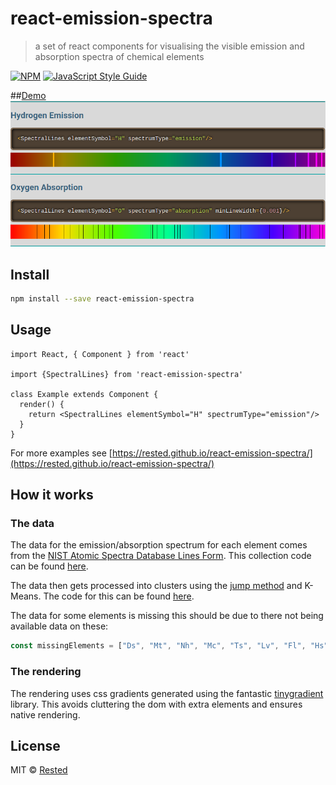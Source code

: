# react-emission-spectra

> a set of react components for visualising the visible emission and absorption spectra of chemical elements

[![NPM](https://img.shields.io/npm/v/react-emission-spectra.svg)](https://www.npmjs.com/package/react-emission-spectra) [![JavaScript Style Guide](https://img.shields.io/badge/code_style-standard-brightgreen.svg)](https://standardjs.com)

##[Demo]([https://rested.github.io/react-emission-spectra/](https://rested.github.io/react-emission-spectra/))
[![demo images](./demo.png)](https://rested.github.io/react-emission-spectra/)

## Install

```bash
npm install --save react-emission-spectra
```

## Usage

```tsx
import React, { Component } from 'react'

import {SpectralLines} from 'react-emission-spectra'

class Example extends Component {
  render() {
    return <SpectralLines elementSymbol="H" spectrumType="emission"/>
  }
}
```

For more examples see
[https://rested.github.io/react-emission-spectra/](https://rested.github.io/react-emission-spectra/)

## How it works

### The data

The data for the emission/absorption spectrum for each element comes from the
[NIST Atomic Spectra Database Lines Form](https://physics.nist.gov/PhysRefData/ASD/lines_form.html).
This collection code can be found [here](./spectra_data/scrape_data.py).

The data then gets processed into clusters using the
[jump method](https://en.wikipedia.org/wiki/Determining_the_number_of_clusters_in_a_data_set#An_information%E2%80%93theoretic_approach)
and K-Means. The code for this can be found [here](./spectra_data/get_clusters.py).

The data for some elements is missing this should be due to there not being available data on these:
```javascript
const missingElements = ["Ds", "Mt", "Nh", "Mc", "Ts", "Lv", "Fl", "Hs", "Fm", "Db", "No", "Md", "Sg", "At", "Rg", "Bh", "Cn", "Rf", "Lr", "Og"]
```

### The rendering

The rendering uses css gradients generated using the fantastic
[tinygradient](https://physics.nist.gov/PhysRefData/ASD/lines_form.html) library. This avoids cluttering the dom with
extra elements and ensures native rendering.


## License

MIT © [Rested](https://github.com/Rested)
